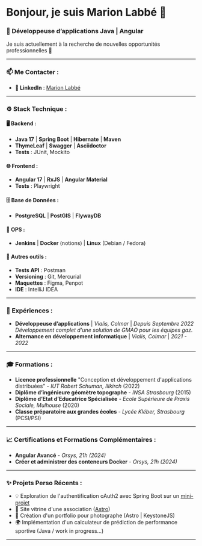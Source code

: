 # Bonjour, je suis Marion Labbé 👋

### 🚀 Développeuse d’applications Java | Angular

Je suis actuellement à la recherche de nouvelles opportunités professionnelles 🚀

---

### 📫 Me Contacter :
- **🔗 LinkedIn** : [Marion Labbé](https://www.linkedin.com/in/marionlabbe/)

---

### ⚙️ Stack Technique :
#### 🖥️ Backend :
- **Java 17** | **Spring Boot** | **Hibernate** | **Maven**  
- **ThymeLeaf** | **Swagger** | **Asciidoctor**  
- **Tests** : JUnit, Mockito

#### 🌐 Frontend :
- **Angular 17** | **RxJS** | **Angular Material**   
- **Tests** :  Playwright

#### 🗄️ Base de Données :
- **PostgreSQL** | **PostGIS** | **FlywayDB**  

#### 🚀 OPS :
- **Jenkins** | **Docker** (notions) | **Linux** (Debian / Fedora)

#### 🔧 Autres outils :
- **Tests API** : Postman  
- **Versioning** : Git, Mercurial  
- **Maquettes** : Figma, Penpot  
- **IDE** : IntelliJ IDEA  

---

### 💼 Expériences :
- **Développeuse d’applications** | *Vialis, Colmar* | *Depuis Septembre 2022*  
  *Développement complet d'une solution de GMAO pour les équipes gaz.*  
- **Alternance en développement informatique** | *Vialis, Colmar* | *2021 - 2022*  

---

### 🎓 Formations :
- **Licence professionnelle** "Conception et développement d'applications distribuées" - *IUT Robert Schuman, Illkirch* (2022)  
- **Diplôme d’ingénieure géomètre topographe** - *INSA Strasbourg* (2015)  
- **Diplôme d’Etat d’Educatrice Spécialisée** - *Ecole Supérieure de Praxis Sociale, Mulhouse* (2020)  
- **Classe préparatoire aux grandes écoles** - *Lycée Kléber, Strasbourg* (PCSI/PSI)  

---

### 📈 Certifications et Formations Complémentaires :
- **Angular Avancé** - *Orsys, 21h (2024)*  
- **Créer et administrer des conteneurs Docker** - *Orsys, 21h (2024)*  

---

### ✨ Projets Perso Récents :
- 💡 Exploration de l'authentification oAuth2 avec Spring Boot sur un [mini-projet](https://github.com/marionLa/spring-boot-oauth)
- 🔧 Site vitrine d'une association ([Astro](https://github.com/marionLa/vallees-connectees-website))
- 📸 Création d'un portfolio pour photographe (Astro | KeystoneJS)
- 🌍 Implémentation d'un calculateur de prédiction de performance sportive  (Java / work in progress...)


---

